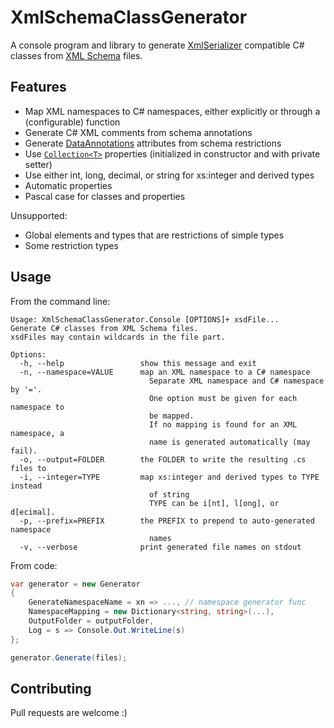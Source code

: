 XmlSchemaClassGenerator
=======================

A console program and library to generate [XmlSerializer](http://msdn.microsoft.com/en-us/library/system.xml.serialization.xmlserializer.aspx) compatible C# classes
from [XML Schema](http://en.wikipedia.org/wiki/XML_Schema_(W3C)) files.

Features
--------

* Map XML namespaces to C# namespaces, either explicitly or through a (configurable) function
* Generate C# XML comments from schema annotations
* Generate [DataAnnotations](http://msdn.microsoft.com/en-us/library/system.componentmodel.dataannotations.aspx) attributes from schema restrictions
* Use [`Collection<T>`](http://msdn.microsoft.com/en-us/library/ms132397.aspx) properties (initialized in constructor and with private setter)
* Use either int, long, decimal, or string for xs:integer and derived types
* Automatic properties
* Pascal case for classes and properties

Unsupported:

* Global elements and types that are restrictions of simple types
* Some restriction types

Usage
-----

From the command line:

```
Usage: XmlSchemaClassGenerator.Console [OPTIONS]+ xsdFile...
Generate C# classes from XML Schema files.
xsdFiles may contain wildcards in the file part.

Options:
  -h, --help                 show this message and exit
  -n, --namespace=VALUE      map an XML namespace to a C# namespace
                               Separate XML namespace and C# namespace by '='.
                               One option must be given for each namespace to
                               be mapped.
                               If no mapping is found for an XML namespace, a
                               name is generated automatically (may fail).
  -o, --output=FOLDER        the FOLDER to write the resulting .cs files to
  -i, --integer=TYPE         map xs:integer and derived types to TYPE instead
                               of string
                               TYPE can be i[nt], l[ong], or d[ecimal].
  -p, --prefix=PREFIX        the PREFIX to prepend to auto-generated namespace
                               names
  -v, --verbose              print generated file names on stdout
```

From code:

```C#
var generator = new Generator
{
    GenerateNamespaceName = xn => ..., // namespace generator func
    NamespaceMapping = new Dictionary<string, string>(...),
    OutputFolder = outputFolder,
    Log = s => Console.Out.WriteLine(s)
};

generator.Generate(files);
```

Contributing
------------

Pull requests are welcome :)
